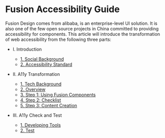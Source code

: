 # Fusion Accessibility Guide

Fusion Design comes from alibaba, is an enterprise-level UI solution. It is also one of the few open source projects in China committed to providing accessibility for components. This article will introduce the transformation of web accessibility from the following three parts:

*  I. Introduction

    * [1. Social Background](./part1/socialBackground.md)
    * [2. Accessibility Standard](./part1/a11yStandard.md)

* II. A11y Transformation

    * [1. Tech Background](./part2/techBackground.md)
    * [2. Overview](./part2/overview.md)
    * [3. Step 1: Using Fusion Components](./part2/component-usage.md)
    * [4. Step 2: Checklist](./part2/checklist.md)
    * [5. Step 3: Content Creation](./part2/content-creation.md)

* III. A11y Check and Test
    * [1. Developing Tools](./part3/develop.md)
    * [2. Test](./part3/testing.md)
